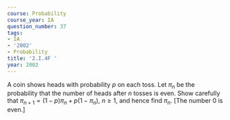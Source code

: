 ```yaml
---
course: Probability
course_year: IA
question_number: 37
tags:
- IA
- '2002'
- Probability
title: '2.I.4F '
year: 2002
---
```



A coin shows heads with probability $p$ on each toss. Let $\pi_{n}$ be the probability that the number of heads after $n$ tosses is even. Show carefully that $\pi_{n+1}=(1-p) \pi_{n}+p\left(1-\pi_{n}\right)$, $n \geq 1$, and hence find $\pi_{n}$. [The number 0 is even.]